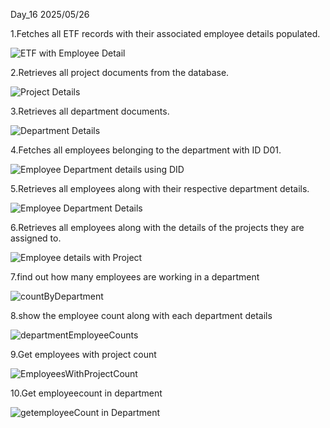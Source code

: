 Day_16
2025/05/26

1.Fetches all ETF records with their associated employee details populated.

![ETF with Employee Detail](https://github.com/user-attachments/assets/f50576e2-9918-46b6-bd38-c0b7cafad8c3)


2.Retrieves all project documents from the database.

![Project Details](https://github.com/user-attachments/assets/ab6a5fdf-3438-4a6d-b06c-8c84978d08e8)


3.Retrieves all department documents.

![Department Details](https://github.com/user-attachments/assets/e2942221-54f2-4d88-969e-a90df6fc11cd)


4.Fetches all employees belonging to the department with ID D01.

![Employee Department details using DID](https://github.com/user-attachments/assets/5eda3870-913e-4a65-ac26-50103dfc2468)


5.Retrieves all employees along with their respective department details.

![Employee Department Details](https://github.com/user-attachments/assets/3081f7f5-b979-4d5f-b0c4-c18de3b3e732)


6.Retrieves all employees along with the details of the projects they are assigned to.

![Employee details with Project](https://github.com/user-attachments/assets/98307ab0-6e94-407b-ae19-abd59836e61d)


7.find out how many employees are working in a  department

![countByDepartment](https://github.com/user-attachments/assets/17ecdb9f-bf9c-464a-a6c7-99a5ca4964c1)


8.show the employee count  along with each department details

![departmentEmployeeCounts](https://github.com/user-attachments/assets/91507640-61dd-433e-ba5e-bf6d80e29de3)

9.Get employees with project count

![EmployeesWithProjectCount](https://github.com/user-attachments/assets/a71c8088-5e96-4978-92ad-70c84b85bc41)

10.Get employeecount in department

![getemployeeCount in Department](https://github.com/user-attachments/assets/5ef2e0d2-0307-4064-af6d-81cdfc404955)






